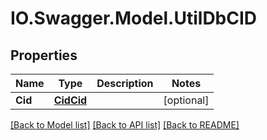 # IO.Swagger.Model.UtilDbCID
## Properties

Name | Type | Description | Notes
------------ | ------------- | ------------- | -------------
**Cid** | [**CidCid**](CidCid.md) |  | [optional] 

[[Back to Model list]](../README.md#documentation-for-models) [[Back to API list]](../README.md#documentation-for-api-endpoints) [[Back to README]](../README.md)

